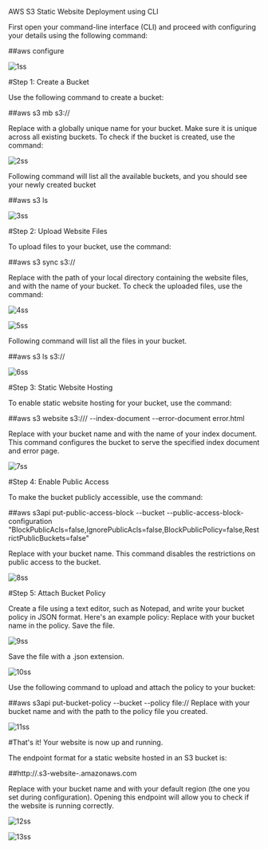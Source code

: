 AWS S3 Static Website Deployment using CLI

First open your command-line interface (CLI) and proceed with configuring your details using the following command:

##aws configure

![1ss](https://github.com/harshartz/AWS-EC2/assets/130890384/4b5d8dac-c720-41d7-b25b-0d2326035073)


#Step 1: Create a Bucket

Use the following command to create a bucket:

##aws s3 mb s3://<bucket-name>

Replace <bucket-name> with a globally unique name for your bucket. Make sure it is unique across all existing buckets. To check if the bucket is created, use the command:

![2ss](https://github.com/harshartz/AWS-EC2/assets/130890384/cbedb5a7-bb47-44b6-8daa-443bd250e5f4)


Following command will list all the available buckets, and you should see your newly created bucket

##aws s3 ls

![3ss](https://github.com/harshartz/AWS-EC2/assets/130890384/9fcd5ea4-532e-4ea8-859b-da9cdbe25b7b)


#Step 2: Upload Website Files

To upload files to your bucket, use the command:

##aws s3 sync <path-of-local-directory> s3://<bucket-name>

Replace <path-of-local-directory> with the path of your local directory containing the website files, and <bucket-name> with the name of your bucket. To check the uploaded files, use the command:

![4ss](https://github.com/harshartz/AWS-EC2/assets/130890384/012e7d45-3ff7-46cf-8cdb-d3d0182d7e89)

![5ss](https://github.com/harshartz/AWS-EC2/assets/130890384/af7f7b4c-f7e7-40cc-91dc-075d29ef0d2f)


Following command will list all the files in your bucket.

##aws s3 ls s3://<bucket-name>

![6ss](https://github.com/harshartz/AWS-EC2/assets/130890384/38b430d1-8fcc-45c9-bf32-8ecd57ddaf00)


#Step 3: Static Website Hosting

To enable static website hosting for your bucket, use the command:

##aws s3 website s3://<bucket-name>/ --index-document <index-document-name> --error-document error.html

Replace <bucket-name> with your bucket name and <index-document-name> with the name of your index document. This command configures the bucket to serve the specified index document and error page.

![7ss](https://github.com/harshartz/AWS-EC2/assets/130890384/b5441b92-9eac-4f23-8bf1-d28584025d01)


#Step 4: Enable Public Access

To make the bucket publicly accessible, use the command:

##aws s3api put-public-access-block --bucket <bucket-name> --public-access-block-configuration "BlockPublicAcls=false,IgnorePublicAcls=false,BlockPublicPolicy=false,RestrictPublicBuckets=false"

Replace <bucket-name> with your bucket name. This command disables the restrictions on public access to the bucket.

![8ss](https://github.com/harshartz/AWS-EC2/assets/130890384/4542a7d5-111c-485f-a80c-7a673845f433)


#Step 5: Attach Bucket Policy

Create a file using a text editor, such as Notepad, and write your bucket policy in JSON format. Here's an example policy:
Replace <bucket-name> with your bucket name in the policy. Save the file.

![9ss](https://github.com/harshartz/AWS-EC2/assets/130890384/0d4c304c-60e6-437e-9323-af665af90175)


Save the file with a .json extension.

![10ss](https://github.com/harshartz/AWS-EC2/assets/130890384/1f0329bf-01d2-4d48-be5b-2e08d77ab608)


Use the following command to upload and attach the policy to your bucket:

##aws s3api put-bucket-policy --bucket <bucket-name> --policy file://<file-path>
Replace <bucket-name> with your bucket name and <file-path> with the path to the policy file you created.

![11ss](https://github.com/harshartz/AWS-EC2/assets/130890384/dcd8bc54-85db-43d2-97b9-b45ae3732041)


#That's it! Your website is now up and running.

The endpoint format for a static website hosted in an S3 bucket is: 

##http://<bucket-name>.s3-website-<AWS-region>.amazonaws.com

Replace <bucket-name> with your bucket name and <AWS-region> with your default region (the one you set during configuration). Opening this endpoint will allow you to check if the website is running correctly.

![12ss](https://github.com/harshartz/AWS-EC2/assets/130890384/4f53758e-0a96-4748-9f11-1f4c1420a78b)

![13ss](https://github.com/harshartz/AWS-EC2/assets/130890384/699a8828-22a3-483b-8631-93862770bfde)
